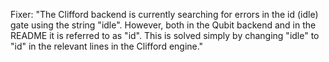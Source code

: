 Fixer: "The Clifford backend is currently searching for errors in the id (idle) gate using the string "idle". However, both in the Qubit backend and in the README it is referred to as "id". This is solved simply by changing "idle" to "id" in the relevant lines in the Clifford engine."